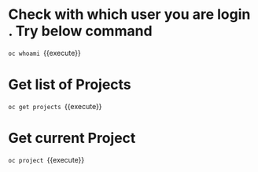 # Check with which user you are login . Try below command 

`oc whoami `{{execute}}



# Get list of Projects 
`oc get projects `{{execute}}

# Get current Project

`oc project `{{execute}}
